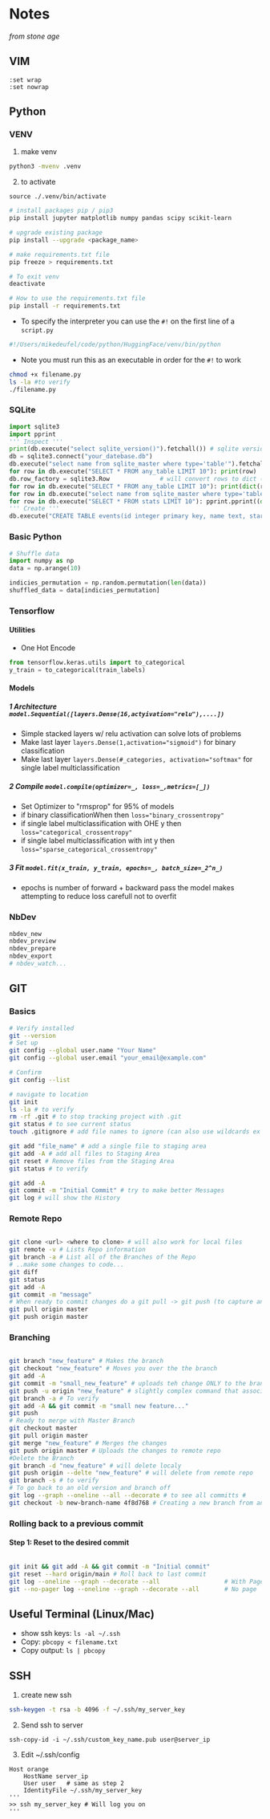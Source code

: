 # Notes
*from stone age*

## VIM
```
:set wrap
:set nowrap
```

## Python 

### VENV
1. make venv
```zsh
python3 -mvenv .venv
```

2. to activate
```
source ./.venv/bin/activate
```
```zsh
# install packages pip / pip3
pip install jupyter matplotlib numpy pandas scipy scikit-learn

# upgrade existing package
pip install --upgrade <package_name>

# make requirements.txt file
pip freeze > requirements.txt

# To exit venv
deactivate

# How to use the requirements.txt file
pip install -r requirements.txt

```

 - To specify the interpreter you can use the ```#!``` on the first line of a ```script.py```

```python
#!/Users/mikedeufel/code/python/HuggingFace/venv/bin/python
```
 - Note you must run this as an executable in order for the ```#!``` to work 

```zsh
chmod +x filename.py
ls -la #to verify
./filename.py
```
### SQLite
```.py
import sqlite3
import pprint
''' Inspect '''
print(db.execute("select sqlite_version()").fetchall()) # sqlite version
db = sqlite3.connect("your_datebase.db")
db.execute("select name from sqlite_master where type='table'").fetchall()  # tables
for row in db.execute("SELECT * FROM any_table LIMIT 10"): print(row)       # rows (tuples)
db.row_factory = sqlite3.Row              # will convert rows to dict (easier to work with)
for row in db.execute("SELECT * FROM any_table LIMIT 10"): print(dict(row)) # rows (dictionaries)
for row in db.execute("select name from sqlite_master where type='table'").fetchall(): pprint.pprint(dict(row)) # tables (pprint)
for row in db.execute("SELECT * FROM stats LIMIT 10"): pprint.pprint((dict(row))) # rows (pprint)
''' Create '''
db.execute("CREATE TABLE events(id integer primary key, name text, start_date text, end_date text, description text);")
```

### Basic Python

```py
# Shuffle data
import numpy as np
data = np.arange(10)

indicies_permutation = np.random.permutation(len(data))
shuffled_data = data[indicies_permutation]
```

### Tensorflow
#### Utilities
- One Hot Encode
```py
from tensorflow.keras.utils import to_categorical
y_train = to_categorical(train_labels)
```

#### Models
##### 1 Architecture ```model.Sequential([layers.Dense(16,actyivation="relu"),....])```
 - Simple stacked layers w/ relu activation can solve lots of problems
 - Make last layer ```layers.Dense(1,activation="sigmoid")``` for binary classification
 - Make last layer ```layers.Dense(#_categories, activation="softmax"``` for single label multiclassification

##### 2 Compile ```model.compile(optimizer=_, loss=_,metrics=[_])```
 - Set Optimizer to "rmsprop" for 95% of models
 - if binary classificationWhen then ```loss="binary_crossentropy"```
 - if single label multiclassification with OHE y then ```loss="categorical_crossentropy"``` 
 - if single label multiclassification with int y then ```loss="sparse_categorical_crossentropy"```

##### 3 Fit ```model.fit(x_train, y_train, epochs=_, batch_size=_2^n_)```
 - epochs is number of forward + backward pass the model makes attempting to reduce loss carefull not to overfit

### NbDev
```.py
nbdev_new
nbdev_preview
nbdev_prepare
nbdev_export
# nbdev_watch... 
```


## GIT 

### Basics
```bash
# Verify installed
git --version 
# Set up
git config --global user.name "Your Name"
git config --global user.email "your_email@example.com"

# Confirm
git config --list

# navigate to location
git init
ls -la # to verify
rm -rf .git # to stop tracking project with .git
git status # to see current status
touch .gitignore # add file names to ignore (can also use wildcards ex *.txt)

git add "file_name" # add a single file to staging area
git add -A # add all files to Staging Area
git reset # Remove files from the Staging Area
git status # to verify   

git add -A
git commit -m "Initial Commit" # try to make better Messages
git log # will show the History
```

### Remote Repo
```zsh

git clone <url> <where to clone> # will also work for local files
git remote -v # Lists Repo information
git branch -a # List all of the Branches of the Repo
# ..make some changes to code...
git diff
git status
git add -A
git commit -m "message"
# When ready to commit changes do a git pull -> git push (to capture any other changes)
git pull origin master
git push origin master
```

### Branching
```zsh

git branch "new_feature" # Makes the branch
git checkout "new_feature" # Moves you over the the branch
git add -A
git commit -m "small_new_feature" # uploads teh change ONLY to the branch
git push -u origin "new_feature" # slightly complex command that associates the brance with main
git branch -a # To verify
git add -A && git commit -m "small new feature..."
git push
# Ready to merge with Master Branch
git checkout master
git pull origin master
git merge "new_feature" # Merges the changes 
git push origin master # Uploads the changes to remote repo
#Delete the Branch
git branch -d "new_feature" # will delete localy
git push origin --delte "new_feature" # will delete from remote repo
git branch -s # to verify
# To go back to an old version and branch off
git log --graph --oneline --all --decorate # to see all committs # 
git checkout -b new-branch-name 4f8d768 # Creating a new branch from an old commit
```

### Rolling back to a previous commit
#### Step 1: Reset to the desired commit
```zsh

git init && git add -A && git commit -m "Initial commit"
git reset --hard origin/main # Roll back to last commit
git log --oneline --graph --decorate --all                  # With Page
git --no-pager log --oneline --graph --decorate --all       # No page

```




## Useful Terminal (Linux/Mac)
 - show ssh keys: ```ls -al ~/.ssh```
 - Copy: ```pbcopy < filename.txt```
 - Copy output: ```ls | pbcopy```




## SSH 
1. create new ssh
```.bash
ssh-keygen -t rsa -b 4096 -f ~/.ssh/my_server_key
```
2. Send ssh to server
```
ssh-copy-id -i ~/.ssh/custom_key_name.pub user@server_ip
```
3. Edit ~/.ssh/config
```
Host orange
    HostName server_ip
    User user   # same as step 2
    IdentityFile ~/.ssh/my_server_key
'''
>> ssh my_server_key # Will log you on
'''
```

